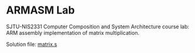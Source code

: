 # ARMASM Lab

SJTU-NIS2331 Computer Composition and System Architecture course lab: ARM assembly implementation of matrix multiplication.

Solution file: [matrix.s](matrix.s)